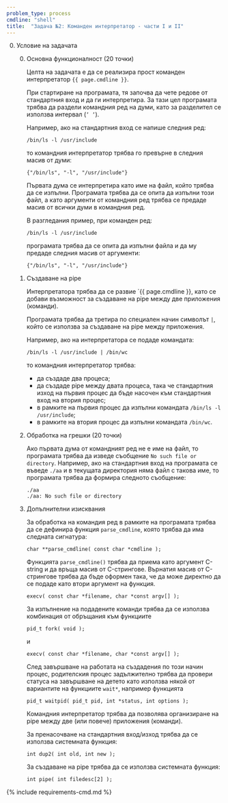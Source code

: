 ```yaml
---
problem_type: process
cmdline: "shell"
title:  "Задача №2: Команден интерпретатор - части I и II"
---
```

0. Условие на задачата

   0. Основна функционалност (20 точки)

      Целта на задачата е да се реализира прост команден интерпретатор `{{ page.cmdline }}`.

      При стартиране на програмата, тя започва да чете редове от стандартния вход и да ги интерпретира. За тази цел програмата трябва да раздели командния ред на думи, като за разделител се използва интервал (`’ ’`).

      Например, ако на стандартния вход се напише следния ред:
      ```
      /bin/ls -l /usr/include
      ```
      то командния интерпретатор трябва го превърне в следния масив от думи:
      ```
      {"/bin/ls", "-l", "/usr/include"}
      ```

      Първата дума се интерпретира като име на файл, който трябва да се изпълни. Програмата трябва да се опита да изпълни този файл, а като аргументи от командния ред трябва се предаде масив от всички думи в командния ред.

      В разгледания пример, при команден ред:
      ```
      /bin/ls -l /usr/include
      ```
      програмата трябва да се опита да изпълни файла и да му предаде следния масив от аргументи:
      ```
      {"/bin/ls", "-l", "/usr/include"}
      ```

   0. Създаване на pipe

      Интерпретатора трябва да се развие `{{ page.cmdline }}, като се добави възможност за създаване на pipe между две приложения (команди).

      Програмата трябва да третира по специален начин символът `|`, който се използва за създаване на pipe между приложения.

      Например, ако на интерпретатора се подаде командата:
      ```
      /bin/ls -l /usr/include | /bin/wc
      ```
      то командния интерпретатор трябва:
         * да създаде два процеса;
         * да създаде pipe между двата процеса, така че стандартния изход на първия процес да бъде насочен към стандартния вход на втория процес;
         * в рамките на първия процес да изпълни командата `/bin/ls -l /usr/include`;
         * в рамките на втория процес да изпълни командата `/bin/wc`.

   0. Обработка на грешки (20 точки)

      Ако първата дума от командният ред не е име на файл, то програмата трябва да изведе съобщение `No such file or directory`. Например, ако на стандартния вход на програмата се въведе `./aa` и в текущата директория няма файл с такова име, то програмата трябва да формира следното съобщение:
      ```
      ./aa
      ./aa: No such file or directory
      ```

   0. Допълнителни изисквания

      За обработка на командия ред в рамките на програмата трябва да се дефинира функция `parse_cmdline`, която трябва да има следната сигнатура:
      ```
      char **parse_cmdline( const char *cmdline );
      ```

      Функцията `parse_cmdline()` трябва да приема като аргумент C-string и да връща масив от C-стрингове. Върнатия масив от C-стрингове трябва да бъде оформен така, че да може директно да се подаде като втори аргумент на функция.
      ```
      execv( const char *filename, char *const argv[] );
      ```

      За изпълнение на подадените команди трябва да се използва комбинация от обръщания към функциите
      ```
      pid_t fork( void );
      ```
      и
      ```
      execv( const char *filename, char *const argv[] );
      ```

      След завършване на работата на създадения по този начин процес, родителския процес задължително трябва да провери статуса на завършване на детето като използва някой от вариантите на функциите `wait*`, например функцията
      ```
      pid_t waitpid( pid_t pid, int *status, int options );
      ```

      Командния интерпретатор трябва да позволява организиране на pipe между две (или повече) приложения (команди).

      За пренасочване на стандартния вход/изход трябва да се използва системната функция:
      ```
      int dup2( int old, int new );
      ```

      За създаване на pipe трябва да се използва системната функция:
      ```
      int pipe( int filedesc[2] );
      ```

{% include requirements-cmd.md %}
